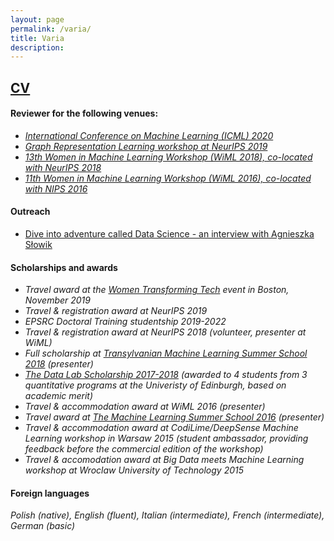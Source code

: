```yaml
---
layout: page
permalink: /varia/
title: Varia
description: 
---
```


## [CV](https://www.dropbox.com/s/rbmtje3gukq8x95/academic_cv_updated.pdf?dl=0)

#### Reviewer for the following venues:

+ *[International Conference on Machine Learning (ICML) 2020](https://icml.cc)*
+ *[Graph Representation Learning workshop at NeurIPS 2019](https://grlearning.github.io/pcom/)*
+ *[13th Women in Machine Learning Workshop (WiML 2018), co-located with NeurIPS 2018](https://wimlworkshop.org/2018/)*
+ *[11th Women in Machine Learning Workshop (WiML 2016), co-located with NIPS 2016](https://wimlworkshop.org/2016/)*

#### Outreach 

+ [Dive into adventure called Data Science - an interview with Agnieszka Słowik](https://womenintechnology.pl/2016/12/dive-into-adventure-called-data-science-an-interview-with-agnieszka-slowik/)

#### Scholarships and awards

+ *Travel award at the [Women Transforming Tech](https://events.quantumblack.com/womentransformingtech?gz=bfbe4e1b092031e5&guest-access-hash=NDU3NDg3MDE4fDI2OTkzOTg5NXwxNTczNDkwMTEzO2FkMWZjYTBiYzU4MjQ5NjFjNGIyYWQ0ZjRhODc2ODA1MWUzODUwMGRlOTM0YWRkZGEwYzVhZjc1YmI5NmQ3OTk=) event in Boston, November 2019*
+ *Travel & registration award at NeurIPS 2019*
+ *EPSRC Doctoral Training studentship 2019-2022*
+ *Travel & registration award at NeurIPS 2018 (volunteer, presenter at WiML)*
+ *Full scholarship at [Transylvanian Machine Learning Summer School 2018](https://tmlss.ro) (presenter)*
+ *[The Data Lab Scholarship 2017-2018](https://www.thedatalab.com/skills-talent/the-data-lab-msc/) (awarded to 4 students from 3 quantitative programs at the Univeristy of Edinburgh, based on academic merit)*
+ *Travel & accommodation award at WiML 2016 (presenter)*
+ *Travel award at [The Machine Learning Summer School 2016](http://www.ucsp.edu.pe/ciet/mlss16/) (presenter)*
+ *Travel & accommodation award at CodiLime/DeepSense Machine Learning workshop in Warsaw 2015 (student ambassador, providing feedback before the commercial edition of the workshop)*
+ *Travel & accomodation award at Big Data meets Machine Learning workshop at Wroclaw University of Technology 2015*

#### Foreign languages

*Polish (native), English (fluent), Italian (intermediate), French (intermediate), German (basic)*
